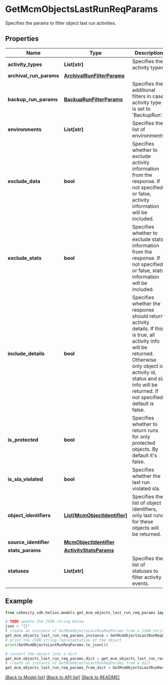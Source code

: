 # GetMcmObjectsLastRunReqParams

Specifies the params to filter object last run activities.

## Properties

Name | Type | Description | Notes
------------ | ------------- | ------------- | -------------
**activity_types** | **List[str]** | Specifies the activity types. | [optional] 
**archival_run_params** | [**ArchivalRunFilterParams**](ArchivalRunFilterParams.md) |  | [optional] 
**backup_run_params** | [**BackupRunFilterParams**](BackupRunFilterParams.md) | Specifies the additional filters in case activity type is set to &#39;BackupRun&#39;. | [optional] 
**environments** | **List[str]** | Specifies the list of environments. | [optional] 
**exclude_data** | **bool** | Specifies whether to exclude activity information from the response. If not specified or false, activity information will be included. | [optional] 
**exclude_stats** | **bool** | Specifies whether to exclude stats information from the response. If not specified or false, stats information will be included. | [optional] 
**include_details** | **bool** | Specifies whether the response should return activity details. If this is true, all activity info will be returned. Otherwise only object id, activity id, status and sla info will be returned. If not specified, default is false. | [optional] 
**is_protected** | **bool** | Specifies whether to return runs for only protected objects. By default it&#39;s false. | [optional] 
**is_sla_violated** | **bool** | Specifies whether the last run violated sla. | [optional] 
**object_identifiers** | [**List[McmObjectIdentifier]**](McmObjectIdentifier.md) | Specifies the list of object identifiers, only last runs for these objects will be returned. | [optional] 
**source_identifier** | [**McmObjectIdentifier**](McmObjectIdentifier.md) |  | [optional] 
**stats_params** | [**ActivityStatsParams**](ActivityStatsParams.md) |  | [optional] 
**statuses** | **List[str]** | Specifies the list of statuses to filter activity events. | [optional] 

## Example

```python
from cohesity_sdk.helios.models.get_mcm_objects_last_run_req_params import GetMcmObjectsLastRunReqParams

# TODO update the JSON string below
json = "{}"
# create an instance of GetMcmObjectsLastRunReqParams from a JSON string
get_mcm_objects_last_run_req_params_instance = GetMcmObjectsLastRunReqParams.from_json(json)
# print the JSON string representation of the object
print(GetMcmObjectsLastRunReqParams.to_json())

# convert the object into a dict
get_mcm_objects_last_run_req_params_dict = get_mcm_objects_last_run_req_params_instance.to_dict()
# create an instance of GetMcmObjectsLastRunReqParams from a dict
get_mcm_objects_last_run_req_params_from_dict = GetMcmObjectsLastRunReqParams.from_dict(get_mcm_objects_last_run_req_params_dict)
```
[[Back to Model list]](../README.md#documentation-for-models) [[Back to API list]](../README.md#documentation-for-api-endpoints) [[Back to README]](../README.md)


